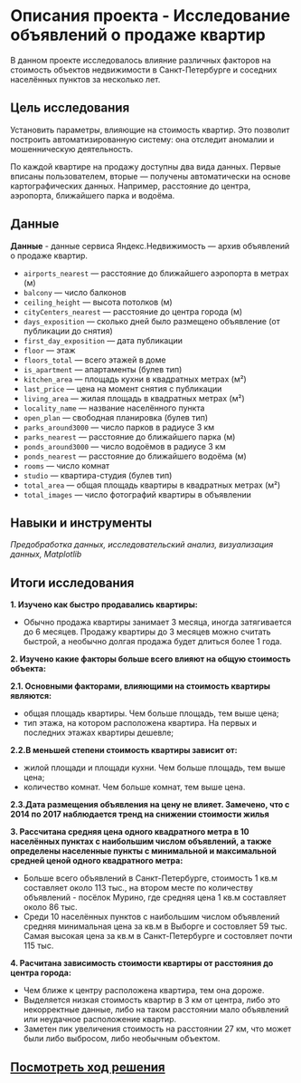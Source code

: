# Описания проекта - Исследование объявлений о продаже квартир

В данном проекте исследовалось влияние различных факторов на стоимость объектов недвижимости в Санкт-Петербурге и соседних населённых пунктов за несколько лет.

## Цель исследования 

Установить параметры, влияющие на стоимость квартир. Это позволит построить автоматизированную систему: она отследит аномалии и мошенническую деятельность. 

По каждой квартире на продажу доступны два вида данных. Первые вписаны пользователем, вторые — получены автоматически на основе картографических данных. Например, расстояние до центра, аэропорта, ближайшего парка и водоёма. 

## Данные

**Данные** - данные сервиса Яндекс.Недвижимость — архив объявлений о продаже квартир. 

* `airports_nearest` — расстояние до ближайшего аэропорта в метрах (м)
* `balcony` — число балконов
* `ceiling_height` — высота потолков (м)
* `cityCenters_nearest` — расстояние до центра города (м)
* `days_exposition` — сколько дней было размещено объявление (от публикации до снятия)
* `first_day_exposition` — дата публикации
* `floor` — этаж
* `floors_total` — всего этажей в доме
* `is_apartment` — апартаменты (булев тип)
* `kitchen_area` — площадь кухни в квадратных метрах (м²)
* `last_price` — цена на момент снятия с публикации
* `living_area` — жилая площадь в квадратных метрах (м²)
* `locality_name` — название населённого пункта
* `open_plan` — свободная планировка (булев тип)
* `parks_around3000` — число парков в радиусе 3 км
* `parks_nearest` — расстояние до ближайшего парка (м)
* `ponds_around3000` — число водоёмов в радиусе 3 км
* `ponds_nearest` — расстояние до ближайшего водоёма (м)
* `rooms` — число комнат
* `studio` — квартира-студия (булев тип)
* `total_area` — общая площадь квартиры в квадратных метрах (м²)
* `total_images` — число фотографий квартиры в объявлении

## Навыки и инструменты

*Предобработка данных, исследовательский анализ, визуализация данных, Matplotlib*

## Итоги исследования

**1. Изучено как быстро продавались квартиры:**
- Обычно продажа квартиры занимает 3 месяца, иногда затягивается до 6 месяцев. Продажу квартиры до 3 месяцев можно считать быстрой, а необычно долгая продажа будет длиться более 1 года.

**2. Изучено какие факторы больше всего влияют на общую стоимость объекта:**

**2.1. Основными факторами, влияющими на стоимость квартиры являются:**
- общая площадь квартиры. Чем больше площадь, тем выше цена;
- тип этажа, на котором расположена квартира. На первых и последних этажах квартиры дешевле;

**2.2.В меньшей степени стоимость квартиры зависит от:**
- жилой площади и площади кухни. Чем больше площадь, тем выше цена;
- количество комнат. Чем больше комнат, тем выше цена.

**2.3.Дата размещения объявления на цену не влияет. Замечено, что с 2014 по 2017 наблюдается тренд на снижении стоимости жилья**

**3. Рассчитана средняя цена одного квадратного метра в 10 населённых пунктах с наибольшим числом объявлений, а также определены населенные пункты с минимальной и максимальной средней ценой одного квадратного метра:**
- Больше всего объявлений в Санкт-Петербурге, стоимость 1 кв.м составляет около 113 тыс., на втором месте по количеству объявлений - посёлок Мурино, где средняя цена 1 кв.м составляет около 86 тыс.
- Среди 10 населённых пунктов с наибольшим числом объявлений средняя минимальная цена за кв.м в Выборге и состовляет 59 тыс. Самая высокая цена за кв.м в Санкт-Петербурге и состовляет почти 115 тыс.

**4. Расчитана зависимость стоимости квартиры от расстояния до центра города:**
- Чем ближе к центру расположена квартира, тем она дороже. 
- Выделяется низкая стоимость квартир в 3 км от центра, либо это некорректные данные, либо на таком расстоянии мало объявлений или неудачное расположение квартир. 
- Заметен пик увеличения стоимость на расстоянии 27 км, что может были либо выбросом, либо необычным объектом. 

## [Посмотреть ход решения](https://github.com/AlexSidelnikov/Yandex-Practicum/blob/main/3.%20%D0%9F%D1%80%D0%BE%D0%B4%D0%B0%D0%B6%D0%B0%20%D0%BA%D0%B2%D0%B0%D1%80%D1%82%D0%B8%D1%80%20%D0%B2%20%D0%A1%D0%B0%D0%BD%D0%BA%D1%82-%D0%9F%D0%B5%D1%82%D0%B5%D1%80%D0%B1%D1%83%D1%80%D0%B3%D0%B5%20%E2%80%94%20%D0%B0%D0%BD%D0%B0%D0%BB%D0%B8%D0%B7%20%D1%80%D1%8B%D0%BD%D0%BA%D0%B0%20%D0%BD%D0%B5%D0%B4%D0%B2%D0%B8%D0%B6%D0%B8%D0%BC%D0%BE%D1%81%D1%82%D0%B8./3.%20%D0%9F%D1%80%D0%BE%D0%B4%D0%B0%D0%B6%D0%B0%20%D0%BA%D0%B2%D0%B0%D1%80%D1%82%D0%B8%D1%80%20%D0%B2%20%D0%A1%D0%B0%D0%BD%D0%BA%D1%82-%D0%9F%D0%B5%D1%82%D0%B5%D1%80%D0%B1%D1%83%D1%80%D0%B3%D0%B5%20%E2%80%94%20%D0%B0%D0%BD%D0%B0%D0%BB%D0%B8%D0%B7%20%D1%80%D1%8B%D0%BD%D0%BA%D0%B0%20%D0%BD%D0%B5%D0%B4%D0%B2%D0%B8%D0%B6%D0%B8%D0%BC%D0%BE%D1%81%D1%82%D0%B8.ipynb)

